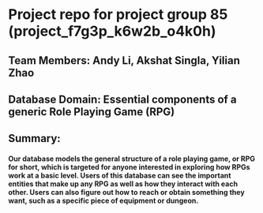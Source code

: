 # Project repo for project group 85 (project_f7g3p_k6w2b_o4k0h)

## Team Members: Andy Li, Akshat Singla, Yilian Zhao

## Database Domain: Essential components of a generic Role Playing Game (RPG)

## Summary: 
#### Our database models the general structure of a role playing game, or RPG for short, which is targeted for anyone interested in exploring how RPGs work at a basic level. Users of this database can see the important entities that make up any RPG as well as how they interact with each other. Users can also figure out how to reach or obtain something they want, such as a specific piece of equipment or dungeon.
